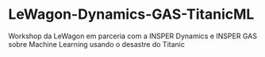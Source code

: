 # LeWagon-Dynamics-GAS-TitanicML
Workshop da LeWagon em parceria com a INSPER Dynamics e INSPER GAS sobre Machine Learning usando o desastre do Titanic
